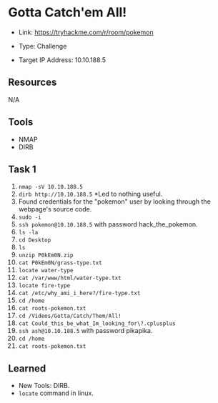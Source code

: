 # Gotta Catch'em All!
+ Link: https://tryhackme.com/r/room/pokemon
+ Type: Challenge

+ Target IP Address: 10.10.188.5

## Resources
N/A

## Tools
+ NMAP
+ DIRB

## Task 1
1. `nmap -sV 10.10.188.5`
2. `dirb http://10.10.188.5` *Led to nothing useful.
3. Found credentials for the "pokemon" user by looking through the webpage's source code.
4. `sudo -i`
5. `ssh pokemon@10.10.188.5` with password hack_the_pokemon.
6. `ls -la`
8. `cd Desktop`
9. `ls`
10. `unzip P0kEm0N.zip`
11. `cat P0kEm0N/grass-type.txt`
12. `locate water-type`
13. `cat /var/www/html/water-type.txt`
14. `locate fire-type`
15. `cat /etc/why_ami_i_here?/fire-type.txt`
16. `cd /home`
17. `cat roots-pokemon.txt`
18. `cd /Videos/Gotta/Catch/Them/All!`
19. `cat Could_this_be_what_Im_looking_for\?.cplusplus`
20. `ssh ash@10.10.188.5` with password pikapika.
22. `cd /home`
23. `cat roots-pokemon.txt`

## Learned
+ New Tools: DIRB.
+ `locate` command in linux.